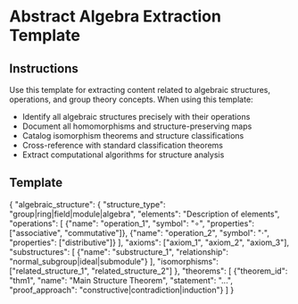 # Abstract Algebra Extraction Template

## Instructions
Use this template for extracting content related to algebraic structures, operations, and group theory concepts. When using this template:
- Identify all algebraic structures precisely with their operations
- Document all homomorphisms and structure-preserving maps
- Catalog isomorphism theorems and structure classifications
- Cross-reference with standard classification theorems
- Extract computational algorithms for structure analysis

## Template
{
  "algebraic_structure": {
    "structure_type": "group|ring|field|module|algebra",
    "elements": "Description of elements",
    "operations": [
      {"name": "operation_1", "symbol": "∘", "properties": ["associative", "commutative"]},
      {"name": "operation_2", "symbol": "⋅", "properties": ["distributive"]}
    ],
    "axioms": ["axiom_1", "axiom_2", "axiom_3"],
    "substructures": [
      {"name": "substructure_1", "relationship": "normal_subgroup|ideal|submodule"}
    ],
    "isomorphisms": ["related_structure_1", "related_structure_2"]
  },
  "theorems": [
    {"theorem_id": "thm1", "name": "Main Structure Theorem", "statement": "...", "proof_approach": "constructive|contradiction|induction"}
  ]
}